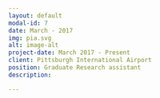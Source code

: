 ```yaml
---
layout: default
modal-id: 7
date: March - 2017
img: pia.svg
alt: image-alt
project-date: March 2017 - Present
client: Pittsburgh International Airport
position: Graduate Research assistant
description: 

---
```

